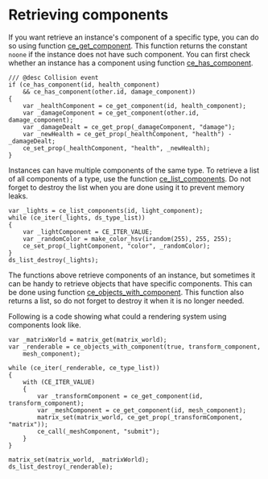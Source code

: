 # Retrieving components
If you want retrieve an instance's component of a specific type, you can do so using function [ce_get_component](./ce_get_component.html). This function returns the constant `noone` if the instance does not have such component. You can first check whether an instance has a component using function [ce_has_component](./ce_has_component.html).

```gml
/// @desc Collision event
if (ce_has_component(id, health_component)
    && ce_has_component(other.id, damage_component))
{
    var _healthComponent = ce_get_component(id, health_component);
    var _damageComponent = ce_get_component(other.id, damage_component);
    var _damageDealt = ce_get_prop(_damageComponent, "damage");
    var _newHealth = ce_get_prop(_healthComponent, "health") - _damageDealt;
    ce_set_prop(_healthComponent, "health", _newHealth);
}
```

Instances can have multiple components of the same type. To retrieve a list of all components of a type, use the function [ce_list_components](./ce_list_components.html). Do not forget to destroy the list when you are done using it to prevent memory leaks.

```gml
var _lights = ce_list_components(id, light_component);
while (ce_iter(_lights, ds_type_list))
{
    var _lightComponent = CE_ITER_VALUE;
    var _randomColor = make_color_hsv(irandom(255), 255, 255);
    ce_set_prop(_lightComponent, "color", _randomColor);
}
ds_list_destroy(_lights);
```

The functions above retrieve components of an instance, but sometimes it can be handy to retrieve objects that have specific components. This can be done using function [ce_objects_with_component](./ce_objects_with_component.html). This function also returns a list, so do not forget to destroy it when it is no longer needed.

Following is a code showing what could a rendering system using components look like.

```gml
var _matrixWorld = matrix_get(matrix_world);
var _renderable = ce_objects_with_component(true, transform_component,
    mesh_component);

while (ce_iter(_renderable, ce_type_list))
{
    with (CE_ITER_VALUE)
    {
        var _transformComponent = ce_get_component(id, transform_component);
        var _meshComponent = ce_get_component(id, mesh_component);
        matrix_set(matrix_world, ce_get_prop(_transformComponent, "matrix"));
        ce_call(_meshComponent, "submit");
    }
}

matrix_set(matrix_world, _matrixWorld);
ds_list_destroy(_renderable);
```